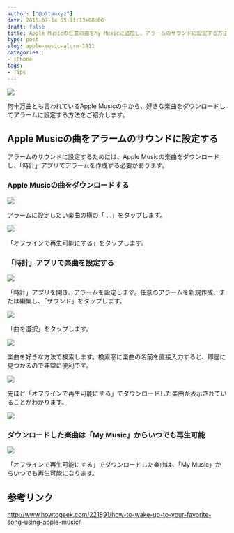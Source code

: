 ```yaml
---
author: ["@ottanxyz"]
date: 2015-07-14 05:11:13+00:00
draft: false
title: Apple Musicの任意の曲をMy Musicに追加し、アラームのサウンドに設定する方法
type: post
slug: apple-music-alarm-1811
categories:
- iPhone
tags:
- Tips
---
```


![](/uploads/2015/07/150714-55a49a019afaa.jpg)






何十万曲とも言われているApple Musicの中から、好きな楽曲をダウンロードしてアラームに設定する方法をご紹介します。





## Apple Musicの曲をアラームのサウンドに設定する





アラームのサウンドに設定するためには、Apple Musicの楽曲をダウンロードし、「時計」アプリでアラームを作成する必要があります。





### Apple Musicの曲をダウンロードする





![](/uploads/2015/07/150714-55a49a03c72cf.png)






アラームに設定したい楽曲の横の「 …」をタップします。





![](/uploads/2015/07/150714-55a49a0b1f3a9.png)






「オフラインで再生可能にする」をタップします。





### 「時計」アプリで楽曲を設定する





![](/uploads/2015/07/150714-55a49a124da33.png)






「時計」アプリを開き、アラームを設定します。任意のアラームを新規作成、または編集し、「サウンド」をタップします。





![](/uploads/2015/07/150714-55a49a15860b5.png)






「曲を選択」をタップします。





![](/uploads/2015/07/150714-55a49a18259e0.png)






楽曲を好きな方法で検索します。検索窓に楽曲の名前を直接入力すると、即座に見つかるので非常に便利です。





![](/uploads/2015/07/150714-55a49a1b94f42.png)






先ほど「オフラインで再生可能にする」でダウンロードした楽曲が表示されていることがわかります。





![](/uploads/2015/07/150714-55a49a20148d6.png)






### ダウンロードした楽曲は「My Music」からいつでも再生可能





![](/uploads/2015/07/150714-55a49a236947b.png)






「オフラインで再生可能にする」でダウンロードした楽曲は、「My Music」からいつでも再生可能になります。





## 参考リンク



http://www.howtogeek.com/221891/how-to-wake-up-to-your-favorite-song-using-apple-music/
